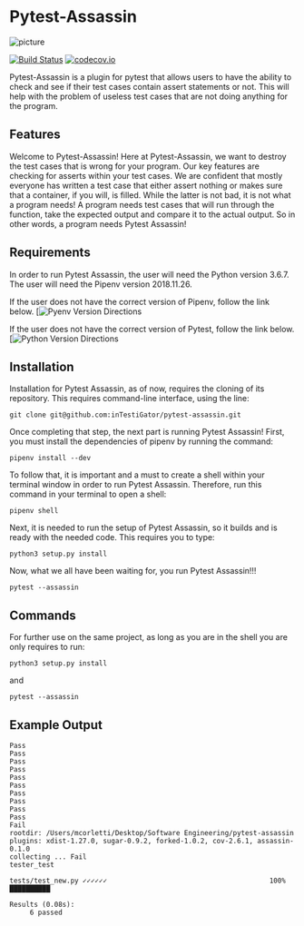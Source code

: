 # Pytest-Assassin

  ![picture](images/assassinpic.jpg)

  [![Build Status](https://api.travis-ci.com/inTestiGator/pytest-assassin.svg?branch=master)](https://travis-ci.com/inTestiGator/pytest-assassin)
  [![codecov.io](http://codecov.io/github/inTestiGator/pytest-assassin/coverage.svg?branch=master)](http://codecov.io/github/inTestiGator/pytest-assassin?branch=master)

  Pytest-Assassin is a plugin for pytest that allows users to have the ability
  to check and see if their test cases contain assert statements or not. This
  will help with the problem of useless test cases that are not doing anything
  for the program.

## Features

  Welcome to Pytest-Assassin! Here at Pytest-Assassin, we want to destroy the
  test cases that is wrong for your program. Our key features are checking for asserts
  within your test cases. We are confident that mostly everyone has written a test
  case that either assert nothing or makes sure that a container, if you will, is
  filled. While the latter is not bad, it is not what a program needs! A program
  needs test cases that will run through the function, take the expected output
  and compare it to the actual output. So in other words, a program needs Pytest
  Assassin!

## Requirements

  In order to run Pytest Assassin, the user will need the Python version 3.6.7.
  The user will need the Pipenv version 2018.11.26.

  If the user does not have the correct version of Pipenv, follow the link below.
  [![Pyenv Version Directions](https://pypi.org/project/pipenv/)

  If the user does not have the correct version of Pytest, follow the link below.
  [![Python Version Directions](http://ubuntuhandbook.org/index.php/2017/07/install-python-3-6-1-in-ubuntu-16-04-lts/)

## Installation

  Installation for Pytest Assassin, as of now, requires the cloning of its repository.
  This requires command-line interface, using the line:

  ```
  git clone git@github.com:inTestiGator/pytest-assassin.git
  ```

  Once completing that step, the next part is running Pytest Assassin! First, you
  must install the dependencies of pipenv by running the command:

  ```
  pipenv install --dev
  ```

  To follow that, it is important and a must to create a shell within your terminal
  window in order to run Pytest Assassin. Therefore, run this command in your terminal
  to open a shell:

  ```
  pipenv shell
  ```

  Next, it is needed to run the setup of Pytest Assassin, so it builds and is
  ready with the needed code. This requires you to type:

  ```
  python3 setup.py install
  ```

  Now, what we all have been waiting for, you run Pytest Assassin!!!

  ```
  pytest --assassin
  ```

## Commands

  For further use on the same project, as long as you are in the shell
  you are only requires to run:

  ```
  python3 setup.py install
  ```

  and

  ```
  pytest --assassin
  ```

## Example Output

  ```
Pass
Pass
Pass
Pass
Pass
Pass
Pass
Pass
Pass
Pass
Fail
rootdir: /Users/mcorletti/Desktop/Software Engineering/pytest-assassin
plugins: xdist-1.27.0, sugar-0.9.2, forked-1.0.2, cov-2.6.1, assassin-0.1.0
collecting ... Fail
tester_test

 tests/test_new.py ✓✓✓✓✓✓                                        100% ██████████

Results (0.08s):
       6 passed
```
